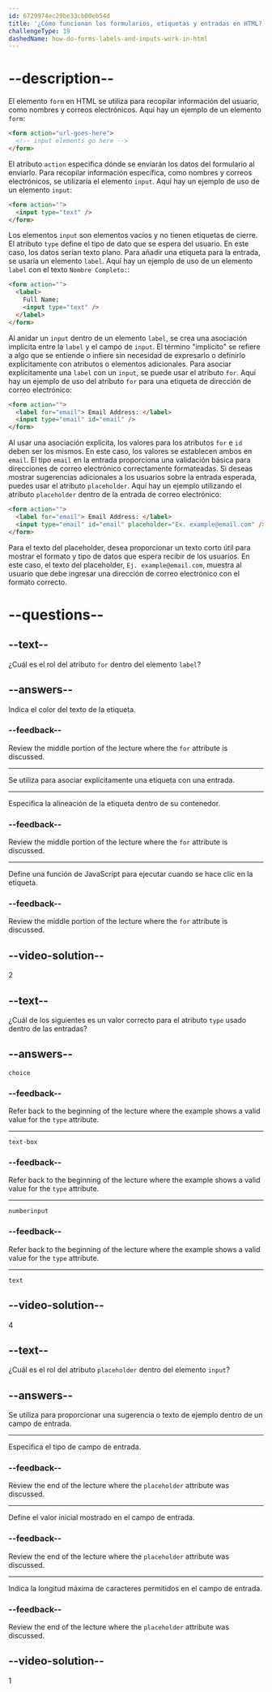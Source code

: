 ```yaml
---
id: 6729974ec29be33cb00eb54d
title: '¿Cómo funcionan los formularios, etiquetas y entradas en HTML?'
challengeType: 19
dashedName: how-do-forms-labels-and-inputs-work-in-html
---
```


# --description--

El elemento `form` en HTML se utiliza para recopilar información del usuario, como nombres y correos electrónicos. Aquí hay un ejemplo de un elemento `form`:

```html
<form action="url-goes-here">
  <!-- input elements go here -->
</form>
```

El atributo `action` especifica dónde se enviarán los datos del formulario al enviarlo. Para recopilar información específica, como nombres y correos electrónicos, se utilizaría el elemento `input`. Aquí hay un ejemplo de uso de un elemento `input`:

```html
<form action="">
  <input type="text" />
</form>
```

Los elementos `input` son elementos vacíos y no tienen etiquetas de cierre. El atributo `type` define el tipo de dato que se espera del usuario. En este caso, los datos serían texto plano. Para añadir una etiqueta para la entrada, se usaría un elemento `label`. Aquí hay un ejemplo de uso de un elemento `label` con el texto `Nombre Completo:`:

```html
<form action="">
  <label>
    Full Name:
    <input type="text" />
  </label>
</form>
```

Al anidar un `input` dentro de un elemento `label`, se crea una asociación implícita entre la `label` y el campo de `input`. El término "implícito" se refiere a algo que se entiende o infiere sin necesidad de expresarlo o definirlo explícitamente con atributos o elementos adicionales. Para asociar explícitamente una `label` con un `input`, se puede usar el atributo `for`. Aquí hay un ejemplo de uso del atributo `for` para una etiqueta de dirección de correo electrónico:

```html
<form action="">
  <label for="email"> Email Address: </label>
  <input type="email" id="email" />
</form>
```

Al usar una asociación explícita, los valores para los atributos `for` e `id` deben ser los mismos. En este caso, los valores se establecen ambos en `email`. El tipo `email` en la entrada proporciona una validación básica para direcciones de correo electrónico correctamente formateadas. Si deseas mostrar sugerencias adicionales a los usuarios sobre la entrada esperada, puedes usar el atributo `placeholder`. Aquí hay un ejemplo utilizando el atributo `placeholder` dentro de la entrada de correo electrónico:

```html
<form action="">
  <label for="email"> Email Address: </label>
  <input type="email" id="email" placeholder="Ex. example@email.com" />
</form>
```

Para el texto del placeholder, desea proporcionar un texto corto útil para mostrar el formato y tipo de datos que espera recibir de los usuarios. En este caso, el texto del placeholder, `Ej. example@email.com`, muestra al usuario que debe ingresar una dirección de correo electrónico con el formato correcto.

# --questions--

## --text--

¿Cuál es el rol del atributo `for` dentro del elemento `label`?

## --answers--

Indica el color del texto de la etiqueta.

### --feedback--

Review the middle portion of the lecture where the `for` attribute is discussed.

---

Se utiliza para asociar explícitamente una etiqueta con una entrada.

---

Especifica la alineación de la etiqueta dentro de su contenedor.

### --feedback--

Review the middle portion of the lecture where the `for` attribute is discussed.

---

Define una función de JavaScript para ejecutar cuando se hace clic en la etiqueta.

### --feedback--

Review the middle portion of the lecture where the `for` attribute is discussed.

## --video-solution--

2

## --text--

¿Cuál de los siguientes es un valor correcto para el atributo `type` usado dentro de las entradas?

## --answers--

`choice`

### --feedback--

Refer back to the beginning of the lecture where the example shows a valid value for the `type` attribute.

---

`text-box`

### --feedback--

Refer back to the beginning of the lecture where the example shows a valid value for the `type` attribute.

---

`numberinput`

### --feedback--

Refer back to the beginning of the lecture where the example shows a valid value for the `type` attribute.

---

`text`

## --video-solution--

4

## --text--

¿Cuál es el rol del atributo `placeholder` dentro del elemento `input`?

## --answers--

Se utiliza para proporcionar una sugerencia o texto de ejemplo dentro de un campo de entrada.

---

Especifica el tipo de campo de entrada.

### --feedback--

Review the end of the lecture where the `placeholder` attribute was discussed.

---

Define el valor inicial mostrado en el campo de entrada.

### --feedback--

Review the end of the lecture where the `placeholder` attribute was discussed.

---

Indica la longitud máxima de caracteres permitidos en el campo de entrada.

### --feedback--

Review the end of the lecture where the `placeholder` attribute was discussed.

## --video-solution--

1
